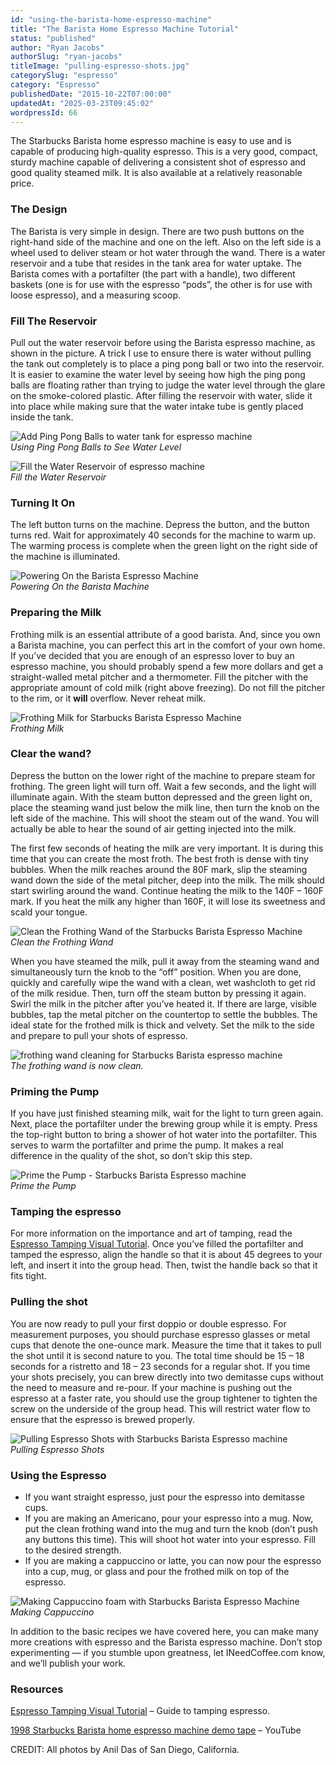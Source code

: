 ```yaml
---
id: "using-the-barista-home-espresso-machine"
title: "The Barista Home Espresso Machine Tutorial"
status: "published"
author: "Ryan Jacobs"
authorSlug: "ryan-jacobs"
titleImage: "pulling-espresso-shots.jpg"
categorySlug: "espresso"
category: "Espresso"
publishedDate: "2015-10-22T07:00:00"
updatedAt: "2025-03-23T09:45:02"
wordpressId: 66
---
```


The Starbucks Barista home espresso machine is easy to use and is capable of producing high-quality espresso. This is a very good, compact, sturdy machine capable of delivering a consistent shot of espresso and good quality steamed milk. It is also available at a relatively reasonable price.

### The Design

The Barista is very simple in design. There are two push buttons on the right-hand side of the machine and one on the left. Also on the left side is a wheel used to deliver steam or hot water through the wand. There is a water reservoir and a tube that resides in the tank area for water uptake. The Barista comes with a portafilter (the part with a handle), two different baskets (one is for use with the espresso “pods”, the other is for use with loose espresso), and a measuring scoop.

### Fill The Reservoir

Pull out the water reservoir before using the Barista espresso machine, as shown in the picture. A trick I use to ensure there is water without pulling the tank out completely is to place a ping pong ball or two into the reservoir. It is easier to examine the water level by seeing how high the ping pong balls are floating rather than trying to judge the water level through the glare on the smoke-colored plastic. After filling the reservoir with water, slide it into place while making sure that the water intake tube is gently placed inside the tank.

![Add Ping Pong Balls to water tank for espresso machine](barista-ping-pong-balls1.jpg)  
*Using Ping Pong Balls to See Water Level*

![Fill the Water Reservoir of espresso machine](fill-water-reservoir.jpg)  
*Fill the Water Reservoir*

### Turning It On

The left button turns on the machine. Depress the button, and the button turns red. Wait for approximately 40 seconds for the machine to warm up. The warming process is complete when the green light on the right side of the machine is illuminated.

![Powering On the Barista Espresso Machine](power-on-barista-machine.jpg)  
*Powering On the Barista Machine*

### Preparing the Milk

Frothing milk is an essential attribute of a good barista. And, since you own a Barista machine, you can perfect this art in the comfort of your own home. If you’ve decided that you are enough of an espresso lover to buy an espresso machine, you should probably spend a few more dollars and get a straight-walled metal pitcher and a thermometer. Fill the pitcher with the appropriate amount of cold milk (right above freezing). Do not fill the pitcher to the rim, or it **will** overflow. Never reheat milk.

![Frothing Milk for Starbucks Barista Espresso Machine](frothing-milk.jpg)  
*Frothing Milk*

### Clear the wand?

Depress the button on the lower right of the machine to prepare steam for frothing. The green light will turn off. Wait a few seconds, and the light will illuminate again. With the steam button depressed and the green light on, place the steaming wand just below the milk line, then turn the knob on the left side of the machine. This will shoot the steam out of the wand. You will actually be able to hear the sound of air getting injected into the milk.

The first few seconds of heating the milk are very important. It is during this time that you can create the most froth. The best froth is dense with tiny bubbles. When the milk reaches around the 80F mark, slip the steaming wand down the side of the metal pitcher, deep into the milk. The milk should start swirling around the wand. Continue heating the milk to the 140F – 160F mark. If you heat the milk any higher than 160F, it will lose its sweetness and scald your tongue.

![Clean the Frothing Wand of the Starbucks Barista Espresso Machine](clean-frothing-wand-1.jpg)  
*Clean the Frothing Wand*

When you have steamed the milk, pull it away from the steaming wand and simultaneously turn the knob to the “off” position. When you are done, quickly and carefully wipe the wand with a clean, wet washcloth to get rid of the milk residue. Then, turn off the steam button by pressing it again. Swirl the milk in the pitcher after you’ve heated it. If there are large, visible bubbles, tap the metal pitcher on the countertop to settle the bubbles. The ideal state for the frothed milk is thick and velvety. Set the milk to the side and prepare to pull your shots of espresso.

![frothing wand cleaning for Starbucks Barista espresso machine](clean-frothing-wand-2.jpg)  
*The frothing wand is now clean.*

### Priming the Pump

If you have just finished steaming milk, wait for the light to turn green again. Next, place the portafilter under the brewing group while it is empty. Press the top-right button to bring a shower of hot water into the portafilter. This serves to warm the portafilter and prime the pump. It makes a real difference in the quality of the shot, so don’t skip this step.

![Prime the Pump - Starbucks Barista Espresso machine](prime-the-pump.jpg)  
*Prime the Pump*

### Tamping the espresso

For more information on the importance and art of tamping, read the [Espresso Tamping Visual Tutorial](/espresso-tamping/). Once you’ve filled the portafilter and tamped the espresso, align the handle so that it is about 45 degrees to your left, and insert it into the group head. Then, twist the handle back so that it fits tight.

### Pulling the shot

You are now ready to pull your first doppio or double espresso. For measurement purposes, you should purchase espresso glasses or metal cups that denote the one-ounce mark. Measure the time that it takes to pull the shot until it is second nature to you. The total time should be 15 – 18 seconds for a ristretto and 18 – 23 seconds for a regular shot. If you time your shots precisely, you can brew directly into two demitasse cups without the need to measure and re-pour. If your machine is pushing out the espresso at a faster rate, you should use the group tightener to tighten the screw on the underside of the group head. This will restrict water flow to ensure that the espresso is brewed properly.

![Pulling Espresso Shots with Starbucks Barista Espresso machine](pulling-espresso-shots.jpg)  
*Pulling Espresso Shots*

### Using the Espresso

-   If you want straight espresso, just pour the espresso into demitasse cups.
-   If you are making an Americano, pour your espresso into a mug. Now, put the clean frothing wand into the mug and turn the knob (don’t push any buttons this time). This will shoot hot water into your espresso. Fill to the desired strength.
-   If you are making a cappuccino or latte, you can now pour the espresso into a cup, mug, or glass and pour the frothed milk on top of the espresso.

![Making Cappuccino foam with Starbucks Barista Espresso Machine ](making-cappuccino.jpg)  
*Making Cappuccino*

In addition to the basic recipes we have covered here, you can make many more creations with espresso and the Barista espresso machine. Don’t stop experimenting — if you stumble upon greatness, let INeedCoffee.com know, and we’ll publish your work.

### Resources

[Espresso Tamping Visual Tutorial](/espresso-tamping/) – Guide to tamping espresso.

[1998 Starbucks Barista home espresso machine demo tape](https://www.youtube.com/watch?v=3X5i2SZ9zGM) – YouTube

CREDIT: All photos by Anil Das of San Diego, California.
